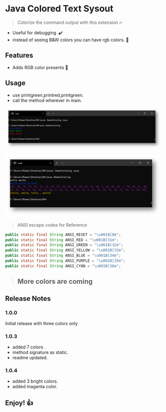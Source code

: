 # Java Colored Text Sysout 

> Colorize the command output with this extension 🔥 


- Useful for debugging .✔️ 
- instead of seeing B&W colors you can have rgb colors. 👏

## Features

- Adds RGB color presents 🚩

## Usage 

- use printgreen,printred,printgreen.
- call the method wherever in main.


![screenshot](screenshot1.png)

![scrrenshot-2](screenshot2.png)
>  ANSI escape codes for Reference

```java 
public static final String ANSI_RESET = "\u001B[0m";
public static final String ANSI_RED = "\u001B[31m";
public static final String ANSI_GREEN = "\u001B[32m";
public static final String ANSI_YELLOW = "\u001B[33m";
public static final String ANSI_BLUE = "\u001B[34m";
public static final String ANSI_PURPLE = "\u001B[35m";
public static final String ANSI_CYAN = "\u001B[36m";

```

>## More colors are coming

## Release Notes

### 1.0.0

Initial release with three colors only

### 1.0.3

- added 7 colors .
- method signature as static.
- readme updated.

### 1.0.4

- added 3 bright colors.
- added magenta color.

## **Enjoy!** 👍
